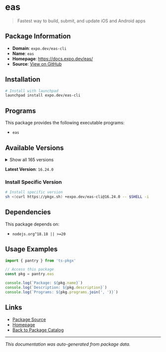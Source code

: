 # eas

> Fastest way to build, submit, and update iOS and Android apps

## Package Information

- **Domain**: `expo.dev/eas-cli`
- **Name**: `eas`
- **Homepage**: https://docs.expo.dev/eas/
- **Source**: [View on GitHub](https://github.com/pkgxdev/pantry/tree/main/projects/expo.dev/eas-cli/package.yml)

## Installation

```bash
# Install with launchpad
launchpad install expo.dev/eas-cli
```

## Programs

This package provides the following executable programs:

- `eas`

## Available Versions

<details>
<summary>Show all 165 versions</summary>

- `16.24.0`, `16.23.0`, `16.22.0`, `16.21.0`, `16.20.4`
- `16.20.3`, `16.20.2`, `16.20.1`, `16.20.0`, `16.19.3`
- `16.19.2`, `16.19.1`, `16.19.0`, `16.18.1`, `16.18.0`
- `16.17.4`, `16.17.3`, `16.17.2`, `16.17.1`, `16.17.0`
- `16.16.0`, `16.15.0`, `16.14.1`, `16.14.0`, `16.13.4`
- `16.13.3`, `16.13.2`, `16.13.1`, `16.13.0`, `16.12.0`
- `16.11.0`, `16.10.1`, `16.10.0`, `16.9.0`, `16.8.0`
- `16.7.2`, `16.7.1`, `16.7.0`, `16.6.2`, `16.6.1`
- `16.6.0`, `16.5.0`, `16.4.2`, `16.4.1`, `16.4.0`
- `16.3.3`, `16.3.2`, `16.3.1`, `16.3.0`, `16.2.2`
- `16.2.1`, `16.2.0`, `16.1.0`, `16.0.1`, `16.0.0`
- `15.0.15`, `15.0.14`, `15.0.13`, `15.0.12`, `15.0.11`
- `15.0.10`, `15.0.9`, `15.0.8`, `15.0.7`, `15.0.6`
- `15.0.5`, `15.0.4`, `15.0.3`, `15.0.2`, `15.0.1`
- `15.0.0`, `14.7.1`, `14.7.0`, `14.6.0`, `14.5.0`
- `14.4.1`, `14.4.0`, `14.3.1`, `14.3.0`, `14.2.0`
- `14.1.0`, `14.0.3`, `14.0.2`, `14.0.1`, `14.0.0`
- `13.4.2`, `13.4.1`, `13.4.0`, `13.3.0`, `13.2.3`
- `13.2.2`, `13.2.1`, `13.2.0`, `13.1.1`, `13.1.0`
- `13.0.1`, `13.0.0`, `12.6.2`, `12.6.1`, `12.6.0`
- `12.5.4`, `12.5.3`, `12.5.2`, `12.5.1`, `12.5.0`
- `12.4.1`, `12.4.0`, `12.3.0`, `12.2.0`, `12.1.1`
- `12.1.0`, `12.0.0`, `11.0.3`, `11.0.2`, `11.0.1`
- `11.0.0`, `10.2.4`, `10.2.3`, `10.2.2`, `10.2.1`
- `10.2.0`, `10.1.1`, `10.1.0`, `10.0.3`, `10.0.2`
- `10.0.1`, `10.0.0`, `9.2.0`, `9.1.0`, `9.0.10`
- `9.0.9`, `9.0.8`, `9.0.7`, `9.0.6`, `9.0.5`
- `9.0.4`, `9.0.3`, `9.0.2`, `9.0.1`, `9.0.0`
- `8.0.0`, `7.8.5`, `7.8.4`, `7.8.3`, `7.8.2`
- `7.8.1`, `7.8.0`, `7.7.0`, `7.6.2`, `7.6.1`
- `7.6.0`, `7.5.0`, `7.4.0`, `7.3.0`, `7.2.0`
- `7.1.3`, `7.1.2`, `7.1.1`, `7.1.0`, `7.0.0`
- `6.1.0`, `6.0.0`, `5.9.3`, `5.9.2`, `5.9.1`

</details>

**Latest Version**: `16.24.0`

### Install Specific Version

```bash
# Install specific version
sh <(curl https://pkgx.sh) +expo.dev/eas-cli@16.24.0 -- $SHELL -i
```

## Dependencies

This package depends on:

- `nodejs.org^18.18 || >=20`

## Usage Examples

```typescript
import { pantry } from 'ts-pkgx'

// Access this package
const pkg = pantry.eas

console.log(`Package: ${pkg.name}`)
console.log(`Description: ${pkg.description}`)
console.log(`Programs: ${pkg.programs.join(', ')}`)
```

## Links

- [Package Source](https://github.com/pkgxdev/pantry/tree/main/projects/expo.dev/eas-cli/package.yml)
- [Homepage](https://docs.expo.dev/eas/)
- [Back to Package Catalog](../../../package-catalog.md)

---

*This documentation was auto-generated from package data.*
